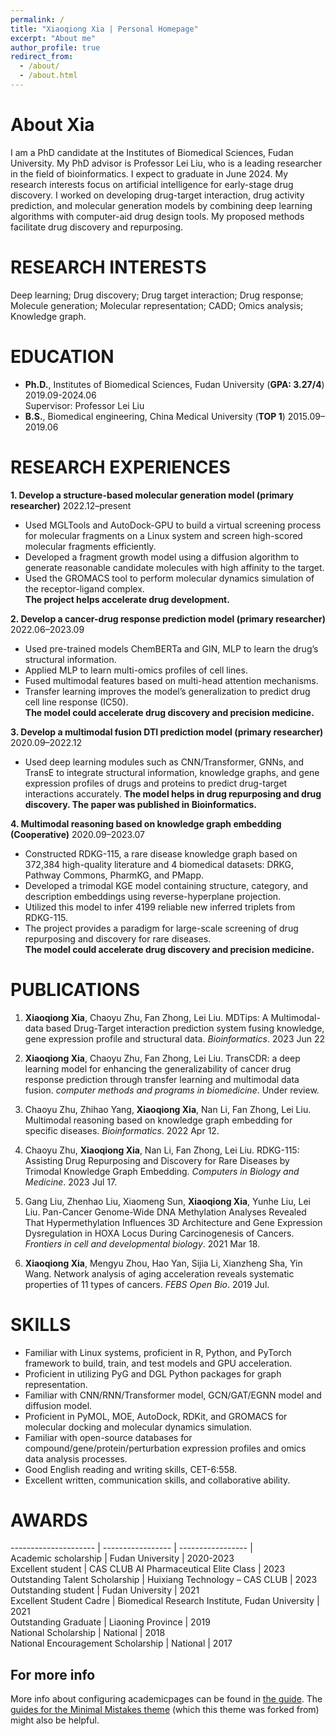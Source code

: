 ```yaml
---
permalink: /
title: "Xiaoqiong Xia | Personal Homepage"
excerpt: "About me"
author_profile: true
redirect_from: 
  - /about/
  - /about.html
---
```

About Xia
======
I am a PhD candidate at the Institutes of Biomedical Sciences, Fudan University. My PhD advisor is Professor Lei Liu, who is a leading researcher in the field of bioinformatics. I expect to graduate in June 2024. My research interests focus on artificial intelligence for early-stage drug discovery. I worked on developing drug-target interaction, drug activity prediction, and molecular generation models by combining deep learning algorithms with computer-aid drug design tools. My proposed methods facilitate drug discovery and repurposing.

RESEARCH INTERESTS
======
Deep learning; Drug discovery; Drug target interaction; Drug response; Molecule generation; Molecular representation; CADD; Omics analysis; Knowledge graph.

EDUCATION
======
* **Ph.D.**, Institutes of Biomedical Sciences, Fudan University (**GPA: 3.27/4**)        2019.09-2024.06  
Supervisor: Professor Lei Liu  
* **B.S.**, Biomedical engineering, China Medical University (**TOP 1**)	                2015.09–2019.06  

RESEARCH EXPERIENCES
======
**1. Develop a structure-based molecular generation model (primary researcher)**	2022.12–present  
* Used MGLTools and AutoDock-GPU to build a virtual screening process for molecular fragments on a Linux system and screen high-scored molecular fragments efficiently.  
* Developed a fragment growth model using a diffusion algorithm to generate reasonable candidate molecules with high affinity to the target.  
* Used the GROMACS tool to perform molecular dynamics simulation of the receptor-ligand complex.  
**The project helps accelerate drug development.**  

**2. Develop a cancer-drug response prediction model (primary researcher)**	2022.06–2023.09
* Used pre-trained models ChemBERTa and GIN, MLP to learn the drug’s structural information.  
* Applied MLP to learn multi-omics profiles of cell lines.  
* Fused multimodal features based on multi-head attention mechanisms.  
* Transfer learning improves the model’s generalization to predict drug cell line response (IC50).  
**The model could accelerate drug discovery and precision medicine.**  

**3. Develop a multimodal fusion DTI prediction model (primary researcher)**	2020.09–2022.12
* Used deep learning modules such as CNN/Transformer, GNNs, and TransE to integrate structural information, knowledge graphs, and gene expression profiles of drugs and proteins to predict drug-target interactions accurately.
**The model helps in drug repurposing and drug discovery. The paper was published in Bioinformatics.**

**4. Multimodal reasoning based on knowledge graph embedding (Cooperative)**	2020.09–2023.07
* Constructed RDKG-115, a rare disease knowledge graph based on 372,384 high-quality literature and 4 biomedical datasets: DRKG, Pathway Commons, PharmKG, and PMapp.  
* Developed a trimodal KGE model containing structure, category, and description embeddings using reverse-hyperplane projection.  
* Utilized this model to infer 4199 reliable new inferred triplets from RDKG-115.  
* The project provides a paradigm for large-scale screening of drug repurposing and discovery for rare diseases.  
**The model could accelerate drug discovery and precision medicine.**  

PUBLICATIONS
======
1. **Xiaoqiong Xia**, Chaoyu Zhu, Fan Zhong, Lei Liu. MDTips: A Multimodal-data based Drug-Target interaction prediction system fusing knowledge, gene expression profile and structural data. *Bioinformatics*. 2023 Jun 22

2. **Xiaoqiong Xia**, Chaoyu Zhu, Fan Zhong, Lei Liu. TransCDR: a deep learning model for enhancing the generalizability of cancer drug response prediction through transfer learning and multimodal data fusion. *computer methods and programs in biomedicine*. Under review.
  
3. Chaoyu Zhu, Zhihao Yang, **Xiaoqiong Xia**, Nan Li, Fan Zhong, Lei Liu. Multimodal reasoning based on knowledge graph embedding for specific diseases. *Bioinformatics*. 2022 Apr 12.

4. Chaoyu Zhu, **Xiaoqiong Xia**, Nan Li, Fan Zhong, Lei Liu. RDKG-115: Assisting Drug Repurposing and Discovery for Rare Diseases by Trimodal Knowledge Graph Embedding. *Computers in Biology and Medicine*. 2023 Jul 17.

5. Gang Liu, Zhenhao Liu, Xiaomeng Sun, **Xiaoqiong Xia**, Yunhe Liu, Lei Liu. Pan-Cancer Genome-Wide DNA Methylation Analyses Revealed That Hypermethylation Influences 3D Architecture and Gene Expression Dysregulation in HOXA Locus During Carcinogenesis of Cancers. *Frontiers in cell and developmental biology*. 2021 Mar 18.

6. **Xiaoqiong Xia**, Mengyu Zhou, Hao Yan, Sijia Li, Xianzheng Sha, Yin Wang. Network analysis of aging acceleration reveals systematic properties of 11 types of cancers. *FEBS Open Bio*. 2019 Jul.  

SKILLS
======
* Familiar with Linux systems, proficient in R, Python, and PyTorch framework to build, train, and test models and GPU acceleration.  
* Proficient in utilizing PyG and DGL Python packages for graph representation.  
* Familiar with CNN/RNN/Transformer model, GCN/GAT/EGNN model and diffusion model.  
* Proficient in PyMOL, MOE, AutoDock, RDKit, and GROMACS for molecular docking and molecular dynamics simulation.  
* Familiar with open-source databases for compound/gene/protein/perturbation expression profiles and omics data analysis processes.  
* Good English reading and writing skills, CET-6:558.  
* Excellent written, communication skills, and collaborative ability.  

AWARDS
======
--------------------- | -----------------                      | ----------------- |  
Academic scholarship  | Fudan University                       | 2020-2023  
Excellent student     | CAS CLUB AI Pharmaceutical Elite Class | 2023  
Outstanding Talent Scholarship | Huixiang Technology – CAS CLUB | 2023  
Outstanding student  | Fudan University | 2021  
Excellent Student Cadre  | Biomedical Research Institute, Fudan University | 2021  
Outstanding Graduate  | Liaoning Province | 2019  
National Scholarship  | National | 2018  
National Encouragement Scholarship | National | 2017  

For more info
------
More info about configuring academicpages can be found in [the guide](https://academicpages.github.io/markdown/). The [guides for the Minimal Mistakes theme](https://mmistakes.github.io/minimal-mistakes/docs/configuration/) (which this theme was forked from) might also be helpful.
